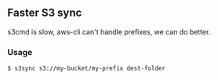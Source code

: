 ## Faster S3 sync

s3cmd is slow, aws-cli can't handle prefixes, we can do better.

### Usage
```bash
$ s3sync s3://my-bucket/my-prefix dest-folder
```
